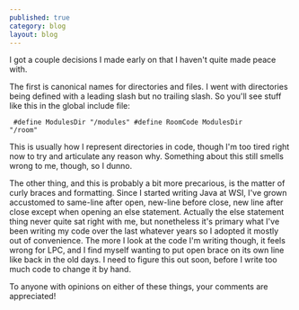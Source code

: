 ```yaml
---
published: true
category: blog
layout: blog
---
```


I got a couple decisions I made early on that I haven't quite made peace with.

The first is canonical names for directories and files. I went with directories being defined with a leading slash but no trailing slash. So you'll see stuff like this in the global include file:

<code><pre>
#define ModulesDir  "/modules"
#define RoomCode    ModulesDir "/room"
</pre></code>

This is usually how I represent directories in code, though I'm too tired right now to try and articulate any reason why. Something about this still smells wrong to me, though, so I dunno.

The other thing, and this is probably a bit more precarious, is the matter of curly braces and formatting. Since I started writing Java at WSI, I've grown accustomed to same-line after open, new-line before close, new line after close except when opening an else statement. Actually the else statement thing never quite sat right with me, but nonetheless it's primary what I've been writing my code over the last whatever years so I adopted it mostly out of convenience. The more I look at the code I'm writing though, it feels wrong for LPC, and I find myself wanting to put open brace on its own line like back in the old days. I need to figure this out soon, before I write too much code to change it by hand.

To anyone with opinions on either of these things, your comments are appreciated!
